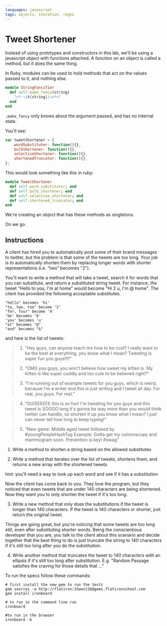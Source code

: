 ```yaml
---
languages: javascript
tags: objects, iteration, regex
---
```


# Tweet Shortener

Instead of using prototypes and constructors in this lab, we'll be using a javascript object with functions attached. A function on an object is called a method, but it does the same thing. 

In Ruby, modules can be used to hold methods that act on the values passed to it, and nothing else. 

``` ruby
module StringFancifier
  def self.make_fancy(string)
    "<*-~/#{string}/~=*>"
  end
end
```

`.make_fancy` only knows about the argument passed, and has no internal state.

You'll see:

``` javascript
var tweetShortener = {
    wordSubstituter: function(){},
    bulkShortener: function(){},
    selectiveShortener: function(){},
    shortenedTruncator: function(){},
};
```

This would look something like this in ruby:
``` ruby
module TweetShortener
  def self.word_substituter; end
  def self.bulk_shortener; end
  def self.selective_shortener; end
  def self.shortened_truncator; end
end
```

We're creating an object that has these methods as singletons.

On we go.

## Instructions

A client has hired you to automatically post some of their brand messages to twitter, but the problem is that some of the tweets are too long. Your job is to automatically shorten them by replacing longer words with shorter representations (i.e. "two" becomes "2").

You'll want to write a method that will take a tweet, search it for words that you can substitute, and return a substituted string tweet. For instance, the tweet "Hello to you, I'm at home" would become "Hi 2 u, I'm @ home". The client has provided the following acceptable substitutes.

```
"hello" becomes 'hi'
"to, two, too" become '2'
"for, four" become '4'
'be' becomes 'b'
'you' becomes 'u'
"at" becomes "@"
"and" becomes "&"
```

and here is the list of tweets:

  >1. "Hey guys, can anyone teach me how to be cool? I really want to be the best at everything, you know what I mean? Tweeting is super fun you guys!!!!"

  >2. "OMG you guys, you won't believe how sweet my kitten is. My kitten is like super cuddly and too cute to be believed right?"

  >3. "I'm running out of example tweets for you guys, which is weird, because I'm a writer and this is just writing and I tweet all day. For real, you guys. For real."

  >4. "GUISEEEEE this is so fun! I'm tweeting for you guys and this tweet is SOOOO long it's gonna be way more than you would think twitter can handle, so shorten it up you know what I mean? I just can never tell how long to keep typing!"

  >5. "New game. Middle aged tweet followed by #youngPeopleHashTag Example: Gotta get my colonoscopy and mammogram soon. Prevention is key! #swag"

1. Write a method to shorten a string based on the allowed substitutes

2. Write a method that iterates over the list of tweets, shortens them, and returns a new array with the shortened tweets

  hint: you'll need a way to look up each word and see if it has a substitution


  Now the client has come back to you. They love the program, but they noticed that even tweets that are under 140 characters are being shortened. Now they want you to only shorten the tweet if it's too long.

3. Write a new method that only does the substitutions if the tweet is longer than 140 characters. If the tweet is 140 characters or shorter, just return the original tweet.

  Things are going great, but you're noticing that some tweets are too long still, even after substituting shorter words. Being the conscientious developer that you are, you talk to the client about this scenario and decide together that the best thing to do is just truncate the string to 140 characters if it's still too long after you do the substitution.

4. Write another method that truncates the tweet to 140 characters with an ellipsis if it's still too long after substitution. E.g. "Random Passage satisfies the craving for those details that ..."


To run the specs follow these commands:
```shell
# first install the new gem to run the tests
gem sources -a http://flatiron:33west26@gems.flatironschool.com
gem install ironboard

# to run in the command line run
ironboard

#to run in the browser
ironboard -b
```
